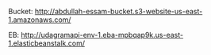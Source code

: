 Bucket: http://abdullah-essam-bucket.s3-website-us-east-1.amazonaws.com/

EB: http://udagramapi-env-1.eba-mpbqap9k.us-east-1.elasticbeanstalk.com/